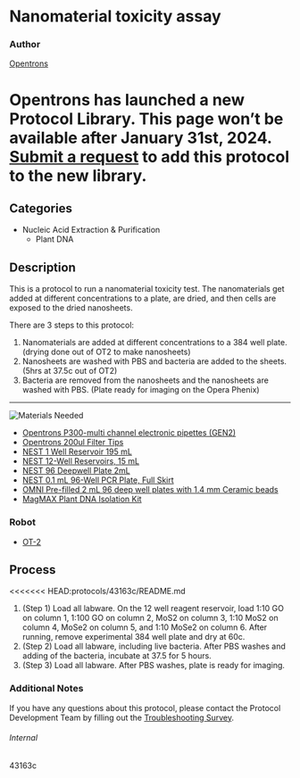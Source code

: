 # Nanomaterial toxicity assay 

### Author
[Opentrons](https://opentrons.com/)


# Opentrons has launched a new Protocol Library. This page won’t be available after January 31st, 2024. [Submit a request](https://docs.google.com/forms/d/e/1FAIpQLSdYYp9QCKow4nn0KlCVsMS3HX0eJ0N9O7-erajKvcpT0lWbSg/viewform) to add this protocol to the new library.

## Categories
* Nucleic Acid Extraction & Purification
	* Plant DNA

## Description
This is a protocol to run a nanomaterial toxicity test. The nanomaterials get added at different concentrations to a plate, are dried, and then cells are exposed to the dried nanosheets. 

There are 3 steps to this protocol:

1. Nanomaterials are added at different concentrations to a 384 well plate. (drying done out of OT2 to make nanosheets)
2. Nanosheets are washed with PBS and bacteria are added to the sheets. (5hrs at 37.5c out of OT2)
3. Bacteria are removed from the nanosheets and the nanosheets are washed with PBS. (Plate ready for imaging on the Opera Phenix) 

---
![Materials Needed](https://s3.amazonaws.com/opentrons-protocol-library-website/custom-README-images/001-General+Headings/materials.png)

* [Opentrons P300-multi channel electronic pipettes (GEN2)](https://shop.opentrons.com/collections/ot-2-robot/products/8-channel-electronic-pipette?variant=5984202489885)
* [Opentrons 200ul Filter Tips](https://shop.opentrons.com/collections/opentrons-tips/products/opentrons-200ul-filter-tips)
* [NEST 1 Well Reservoir 195 mL](http://www.cell-nest.com/page94?_l=en&product_id=102)
* [NEST 12-Well Reservoirs, 15 mL](https://shop.opentrons.com/collections/verified-labware/products/nest-12-well-reservoir-15-ml)
* [NEST 96 Deepwell Plate 2mL](http://www.cell-nest.com/page94?product_id=101&_l=en)
* [NEST 0.1 mL 96-Well PCR Plate, Full Skirt](https://shop.opentrons.com/collections/verified-labware/products/nest-0-1-ml-96-well-pcr-plate-full-skirt)
* [OMNI Pre-filled 2 mL 96 deep well plates with 1.4 mm Ceramic beads](https://www.omni-inc.com/consumables/well-plates/2-pack-96-well-plate-1-4mm-ceramic.html)
* [MagMAX Plant DNA Isolation Kit](https://www.thermofisher.com/order/catalog/product/A32549#/A32549)


### Robot
* [OT-2](https://opentrons.com/ot-2)

## Process
<<<<<<< HEAD:protocols/43163c/README.md
1. (Step 1) Load all labware. On the 12 well reagent reservoir, load 1:10 GO on column 1, 1:100 GO on column 2, MoS2 on column 3, 1:10 MoS2 on column 4, MoSe2 on column 5, and 1:10 MoSe2 on column 6. After running, remove experimental 384 well plate and dry at 60c.
2. (Step 2) Load all labware, including live bacteria. After PBS washes and adding of the bacteria, incubate at 37.5 for 5 hours.
3. (Step 3) Load all labware. After PBS washes, plate is ready for imaging.

### Additional Notes
If you have any questions about this protocol, please contact the Protocol Development Team by filling out the [Troubleshooting Survey](https://protocol-troubleshooting.paperform.co/).

###### Internal
43163c
